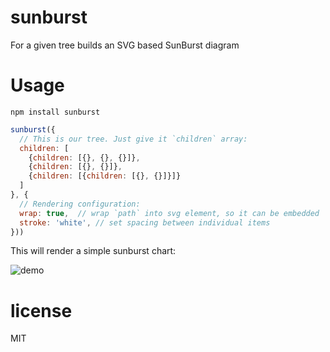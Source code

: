 # sunburst

For a given tree builds an SVG based SunBurst diagram

# Usage

``` 
npm install sunburst
```

``` js
sunburst({
  // This is our tree. Just give it `children` array:
  children: [
    {children: [{}, {}, {}]},
    {children: [{}, {}]},
    {children: [{children: [{}, {}]}]}
  ]
}, {
  // Rendering configuration:
  wrap: true,  // wrap `path` into svg element, so it can be embedded
  stroke: 'white', // set spacing between individual items
}))
```

This will render a simple sunburst chart:

![demo](https://i.imgur.com/7DCnfpH.png)


# license

MIT
